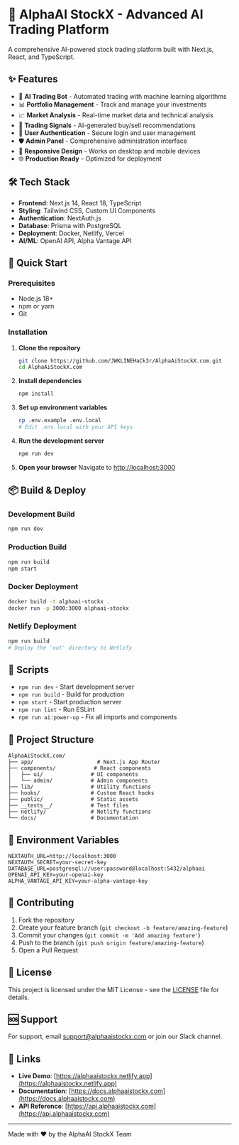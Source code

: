 # 🚀 AlphaAI StockX - Advanced AI Trading Platform

A comprehensive AI-powered stock trading platform built with Next.js, React, and TypeScript.

## ✨ Features

- 🤖 **AI Trading Bot** - Automated trading with machine learning algorithms
- 📊 **Portfolio Management** - Track and manage your investments
- 📈 **Market Analysis** - Real-time market data and technical analysis
- 🔔 **Trading Signals** - AI-generated buy/sell recommendations
- 👤 **User Authentication** - Secure login and user management
- 🛡️ **Admin Panel** - Comprehensive administration interface
- 📱 **Responsive Design** - Works on desktop and mobile devices
- 🌐 **Production Ready** - Optimized for deployment

## 🛠️ Tech Stack

- **Frontend**: Next.js 14, React 18, TypeScript
- **Styling**: Tailwind CSS, Custom UI Components
- **Authentication**: NextAuth.js
- **Database**: Prisma with PostgreSQL
- **Deployment**: Docker, Netlify, Vercel
- **AI/ML**: OpenAI API, Alpha Vantage API

## 🚀 Quick Start

### Prerequisites
- Node.js 18+
- npm or yarn
- Git

### Installation

1. **Clone the repository**
   ```bash
   git clone https://github.com/JWKLINEHaCk3r/AlphaAiStockX.com.git
   cd AlphaAiStockX.com
   ```

2. **Install dependencies**
   ```bash
   npm install
   ```

3. **Set up environment variables**
   ```bash
   cp .env.example .env.local
   # Edit .env.local with your API keys
   ```

4. **Run the development server**
   ```bash
   npm run dev
   ```

5. **Open your browser**
   Navigate to [http://localhost:3000](http://localhost:3000)

## 📦 Build & Deploy

### Development Build
```bash
npm run dev
```

### Production Build
```bash
npm run build
npm start
```

### Docker Deployment
```bash
docker build -t alphaai-stockx .
docker run -p 3000:3000 alphaai-stockx
```

### Netlify Deployment
```bash
npm run build
# Deploy the 'out' directory to Netlify
```

## 🔧 Scripts

- `npm run dev` - Start development server
- `npm run build` - Build for production
- `npm start` - Start production server
- `npm run lint` - Run ESLint
- `npm run ai:power-up` - Fix all imports and components

## 📂 Project Structure

```
AlphaAiStockX.com/
├── app/                    # Next.js App Router
├── components/            # React components
│   ├── ui/               # UI components
│   └── admin/            # Admin components
├── lib/                  # Utility functions
├── hooks/                # Custom React hooks
├── public/               # Static assets
├── __tests__/            # Test files
├── netlify/              # Netlify functions
└── docs/                 # Documentation
```

## 🔑 Environment Variables

```env
NEXTAUTH_URL=http://localhost:3000
NEXTAUTH_SECRET=your-secret-key
DATABASE_URL=postgresql://user:password@localhost:5432/alphaai
OPENAI_API_KEY=your-openai-key
ALPHA_VANTAGE_API_KEY=your-alpha-vantage-key
```

## 🤝 Contributing

1. Fork the repository
2. Create your feature branch (`git checkout -b feature/amazing-feature`)
3. Commit your changes (`git commit -m 'Add amazing feature'`)
4. Push to the branch (`git push origin feature/amazing-feature`)
5. Open a Pull Request

## 📄 License

This project is licensed under the MIT License - see the [LICENSE](LICENSE) file for details.

## 🆘 Support

For support, email support@alphaaistockx.com or join our Slack channel.

## 🔗 Links

- **Live Demo**: [https://alphaaistockx.netlify.app](https://alphaaistockx.netlify.app)
- **Documentation**: [https://docs.alphaaistockx.com](https://docs.alphaaistockx.com)
- **API Reference**: [https://api.alphaaistockx.com](https://api.alphaaistockx.com)

---

Made with ❤️ by the AlphaAI StockX Team
